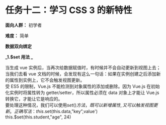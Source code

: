 # 任务十二：学习 CSS 3 的新特性

**面向人群：** 初学者

**难度：** 简单

**数据双向绑定**

**_1.\$set 用法 _**

当生成 vue 实例后，当再次给数据赋值时，有时候并不会自动更新到视图上去；  
当我们去看 vue 文档的时候，会发现有这么一句话：如果在实例创建之后添加新的属性到实例上，它不会触发视图更新。  
受 ES5 的限制，Vue.js 不能检测到对象属性的添加或删除。因为 Vue.js 在初始化实例时将属性转为 getter/setter，所以属性必须在 data 对象上才能让 Vue.js 转换它，才能让它是响应的。  
要处理这种情况，我们可以使用$set()方法，既可以新增属性,又可以触发视图更新。   
正确写法：this.$set(this.data,”key”,value')  
this.\$set(this.student,"age", 24)
